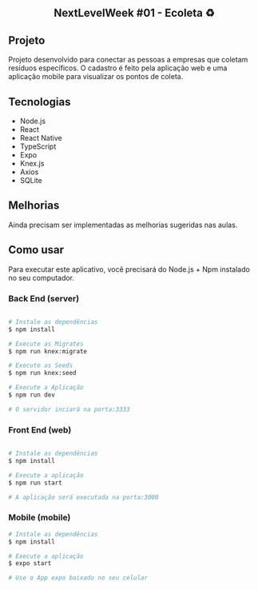 <h2 align="center">NextLevelWeek #01 - Ecoleta ♻️</h2>

## Projeto

Projeto desenvolvido para conectar as pessoas a empresas que coletam resíduos específicos. O cadastro é feito pela aplicação web e uma aplicação mobile para visualizar os pontos de coleta.

## Tecnologias

- Node.js
- React
- React Native
- TypeScript
- Expo
- Knex.js
- Axios
- SQLite

## Melhorias

Ainda precisam ser implementadas as melhorias sugeridas nas aulas.

## Como usar
Para executar este aplicativo, você precisará do Node.js + Npm instalado no seu computador.

### Back End (server)

```bash

# Instale as dependências
$ npm install

# Execute as Migrates
$ npm run knex:migrate

# Execute as Seeds
$ npm run knex:seed

# Execute a Aplicação
$ npm run dev

# O servidor inciará na porta:3333

```
### Front End (web)

```bash

# Instale as dependências
$ npm install

# Execute a aplicação
$ npm run start

# A aplicação será executada na porta:3000
```

### Mobile (mobile) 
```bash
# Instale as dependências
$ npm install

# Execute a aplicação
$ expo start

# Use o App expo baixado no seu celular
```
